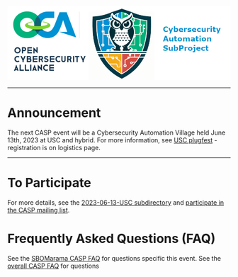 ![logo](../../Images/Casp-landscape3.png)

---

# Announcement

The next CASP event will be a Cybersecurity Automation Village
held June 13th, 2023 at USC and hybrid.
For more information, see [USC plugfest](./2023-06-13-USC/README.md) -
registration is on logistics page.

---

# To Participate

For more details, 
see the [2023-06-13-USC subdirectory](./2023-06-13-USC/README.md)
and [participate in the CASP mailing list](https://lists.oasis-open-projects.org/g/oca-casp).

# Frequently Asked Questions (FAQ)
See the [SBOMarama CASP FAQ](./2023-06-13-USC/faq.md) for questions specific
this event. 
See the [overall CASP FAQ](../../CASP-FAQ.md) for questions 

